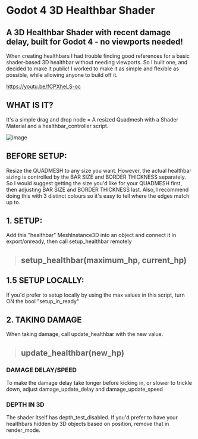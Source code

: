 # Godot 4 3D Healthbar Shader
A 3D Healthbar Shader with recent damage delay, built for Godot 4 - no viewports needed! 
---
When creating healthbars I had trouble finding good references for a basic shader-based 3D healthbar without needing viewports. So I built one, and decided to make it public! 
I worked to make it as simple and flexible as possible, while allowing anyone to build off it. 

https://youtu.be/fCPXheLS-oc

## WHAT IS IT?
It's a simple drag and drop node = A resized Quadmesh with a Shader Material and a healthbar_controller script.

![image](https://github.com/diesellaws/Godot3DHealthbarShader/assets/1047027/28a4cf26-c21b-43fb-b5fa-d147577abb18)


## BEFORE SETUP:
Resize the QUADMESH to any size you want. However, the actual healthbar sizing is controlled by the BAR SIZE and BORDER THICKNESS separately. So I would suggest getting the size you'd like for your QUADMESH first, then adjusting BAR SIZE and BORDER THICKNESS last. Also, I recommend doing this with 3 distinct colours so it's easy to tell where the edges match up to.

## 1. SETUP:
Add this "healthbar" MeshInstance3D into an object and connect it in export/onready, then call setup_healthbar remotely
> ## setup_healthbar(maximum_hp, current_hp)

## 1.5 SETUP LOCALLY:
If you'd prefer to setup locally by using the max values in this script, turn ON the bool "setup_in_ready"

## 2. TAKING DAMAGE
When taking damage, call update_healthbar with the new value.
> ## update_healthbar(new_hp)

### DAMAGE DELAY/SPEED
To make the damage delay take longer before kicking in, or slower to trickle down, adjust damage_update_delay and damage_update_speed

### DEPTH IN 3D
The shader itself has depth_test_disabled. If you'd prefer to have your healthbars hidden by 3D objects based on position, remove that in render_mode.
